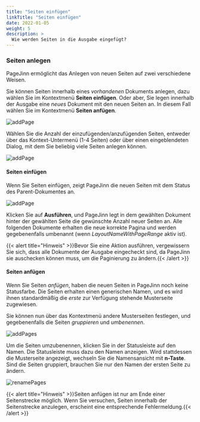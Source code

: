 ```yaml
---
title: "Seiten einfügen"
linkTitle: "Seiten einfügen"
date: 2022-01-05
weight: 5
description: >
  Wie werden Seiten in die Ausgabe eingefügt?
---
```


### Seiten anlegen

PageJinn ermöglicht das Anlegen von neuen Seiten auf zwei verschiedene Weisen.

Sie können Seiten innerhalb eines *vorhandenen* Dokuments anlegen, dazu wählen Sie im Kontextmenü **Seiten einfügen**. Oder aber, Sie legen innerhalb der Ausgabe eine *neues* Dokument mit den neuen Seiten an. In diesem Fall wählen Sie im Kontextmenü **Seiten anfügen**.

![addPage](/images/addPage.png)

Wählen Sie die Anzahl der einzufügenden/anzufügenden Seiten, entweder über das Kontext-Untermenü (1-4 Seiten) oder über einen eingeblendeten Dialog, mit dem Sie beliebig viele Seiten anlegen können.

![addPage](/images/multiPages.png)

#### Seiten einfügen

Wenn Sie Seiten einfügen, zeigt PageJinn die neuen Seiten mit dem Status des Parent-Dokumentes an.

![addPage](/images/insertPages.png)


Klicken Sie auf **Ausführen**, und PageJinn legt in dem gewählten Dokument hinter der gewählten Seite die gewünschte Anzahl neuer Seiten an. Alle folgenden Dokumente erhalten die neue korrekte Pagina und werden gegebenenfalls umbenannt (wenn *LayoutNameWithPageRange* aktiv ist).


{{< alert title="Hinweis" >}}Bevor Sie eine Aktion ausführen, vergewissern Sie sich, dass alle Dokumente der Ausgabe eingecheckt sind, da PageJinn sie auschecken können muss, um die Paginierung zu ändern.{{< /alert >}}

#### Seiten anfügen

Wenn Sie Seiten *anfügen*, haben die neuen Seiten in PageJinn noch keine Statusfarbe. Die Seiten erhalten einen generischen Namen, und es wird ihnen standardmäßig die *erste* zur Verfügung stehende Musterseite zugewiesen.

Sie können nun über das Kontextmenü andere Musterseiten festlegen, und gegebenenfalls die Seiten *gruppieren* und *umbenennen*.



![addPages](/images/addPages.png)

Um die Seiten umzubenennen, klicken Sie in der Statusleiste auf den Namen. Die Statusleiste muss dazu den Namen anzeigen. Wird stattdessen die Musterseite angezeigt, wechseln Sie die Namensansicht mit **n-Taste**. Sind die Seiten gruppiert, brauchen Sie nur den Namen der ersten Seite zu ändern.

![renamePages](/images/renamePages.png)

{{< alert title="Hinweis" >}}Seiten anfügen ist nur am Ende einer Seitenstrecke möglich. Wenn Sie versuchen, Seiten innerhalb der Seitenstrecke anzulegen, erscheint eine entsprechende Fehlermeldung.{{< /alert >}}